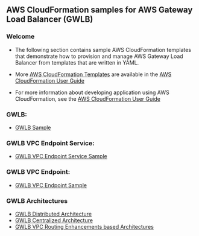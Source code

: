 ## AWS CloudFormation samples for AWS Gateway Load Balancer (GWLB)

### Welcome

* The following section contains sample AWS CloudFormation templates that demonstrate how to provision and manage AWS Gateway Load Balancer from templates that are written in YAML.

* More [AWS CloudFormation Templates](https://aws.amazon.com/cloudformation/resources/templates/) are available in the [AWS CloudFormation User Guide](https://docs.aws.amazon.com/AWSCloudFormation/latest/UserGuide/cfn-sample-templates.html)

* For more information about developing application using AWS CloudFormation, see the [AWS CloudFormation User Guide](https://docs.aws.amazon.com/AWSCloudFormation/latest/UserGuide/Welcome.html)

### **GWLB:**

* [GWLB Sample](gwlb/GwlbWithTargetGroupAndListenerSample.yaml)

### **GWLB VPC Endpoint Service:**
* [GWLB VPC Endpoint Service Sample](vpce/GwlbVpcEndpointServiceSample.yaml)

### **GWLB VPC Endpoint:**
* [GWLB VPC Endpoint Sample](vpce/GwlbVpcEndpointSample.yaml)

### **GWLB Architectures**
* [GWLB Distributed Architecture](distributed_architecture/)
* [GWLB Centralized Architecture](centralized_architecture/)
* [GWLB VPC Routing Enhancements based Architectures](vpc_routing_enhancement_architectures/)
